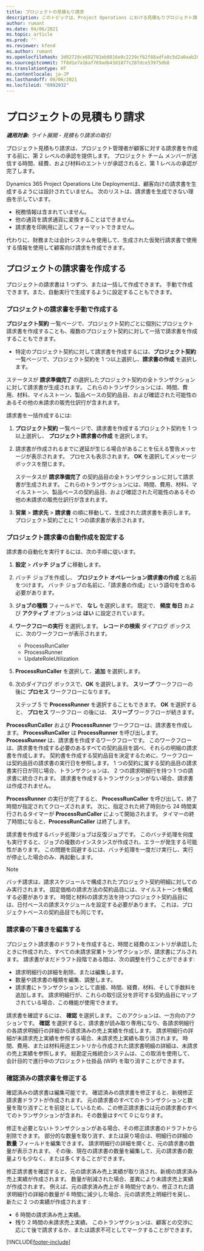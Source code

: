 ```yaml
---
title: プロジェクトの見積もり請求
description: このトピックは、Project Operations における見積もりプロジェクト請求書に関する情報を提供します。
author: rumant
ms.date: 04/06/2021
ms.topic: article
ms.prod: ''
ms.reviewer: kfend
ms.author: rumant
ms.openlocfilehash: 3d02728ce682781eb8816e0c2239cf62f88adfa8c5d2a0aab280be053c2a5ae6
ms.sourcegitcommit: 7f8d1e7a16af769adb43d1877c28fdce53975db8
ms.translationtype: HT
ms.contentlocale: ja-JP
ms.lasthandoff: 08/06/2021
ms.locfileid: "6992932"
---
```

# <a name="proforma-project-pnvoices"></a>プロジェクトの見積もり請求

_**適用対象:** ライト展開 - 見積もり請求の取引_

プロジェクト見積もり請求は、プロジェクト管理者が顧客に対する請求書を作成する前に、第 2 レベルの承認を提供します。 プロジェクト チーム メンバーが送信する時間、経費、および材料のエントリが承認されると、第 1 レベルの承認が完了します。

Dynamics 365 Project Operations Lite Deploymentは、顧客向けの請求書を生成するようには設計されていません。 次のリストは、請求書を生成できない理由を示しています。

- 税務情報は含まれていません。
- 他の通貨を請求通貨に変換することはできません。
- 請求書を印刷用に正しくフォーマットできません。

代わりに、財務または会計システムを使用して、生成された仮発行請求書で使用する情報を使用して顧客向け請求を作成できます。

## <a name="creating-project-invoices"></a>プロジェクトの請求書を作成する

プロジェクトの請求書は 1 つずつ、または一括して作成できます。 手動で作成できます。また、自動実行で生成するように設定することもできます。

### <a name="manually-create-project-invoices"></a>プロジェクトの請求書を手動で作成する 

**プロジェクト契約** 一覧ページで、プロジェクト契約ごとに個別にプロジェクト請求書を作成することも、複数のプロジェクト契約に対して一括で請求書を作成することもできます。

   - 特定のプロジェクト契約に対して請求書を作成するには、**プロジェクト契約** 一覧ページで、プロジェクト契約を 1 つ以上選択し、**請求書の​​作成** を選択します。

   ステータスが **請求準備完了** の選択したプロジェクト契約の全トランザクションに対して請求書が生成されます。 これらのトランザクションには、時間、費用、材料、マイルストーン、製品ベースの契約品目、および確認された可能性のあるその他の未請求の販売仕訳行が含まれます。

請求書を一括作成するには:

1. **プロジェクト契約** 一覧ページで、請求書を作成するプロジェクト契約を 1 つ以上選択し、 **プロジェクト請求書の作成** を選択します。
2. 請求書が作成されるまでに遅延が生じる場合があることを伝える警告メッセージが表示されます。 プロセスも表示されます。 **OK** を選択してメッセージ ボックスを閉じます。

   ステータスが **請求準備完了** の契約品目の全トランザクションに対して請求書が生成されます。 これらのトランザクションには、時間、費用、材料、マイルストーン、製品ベースの契約品目、および確認された可能性のあるその他の未請求の販売仕訳行が含まれます。

3. **営業** \> **請求先** \> **請求書** の順に移動して、生成された請求書を表示します。 プロジェクト契約ごとに 1 つの請求書が表示されます。

### <a name="set-up-automated-creation-of-project-invoices"></a>プロジェクト請求書の自動作成を設定する 

請求書の自動化を実行するには、次の手順に従います。

1. **設定** \> **バッチ ジョブ** に移動します。
2. バッチ ジョブを作成し、 **プロジェクト オペレーション請求書の作成** と名前をつけます。 バッチ ジョブの名前に、「請求書の作成」という語句を含める必要があります。
3. **ジョブの種類** フィールドで、 **なし** を選択します。 既定で、 **頻度 毎日** および **アクティブ** オプションは **はい** に設定されています。
4. **ワークフローの実行** を選択します。 **レコードの検索** ダイアログ ボックスに、次のワークフローが表示されます。

    - ProcessRunCaller
    - ProcessRunner
    - UpdateRoleUtilization

5. **ProcessRunCaller** を選択して、**追加** を選択します。
6. 次のダイアログ ボックスで、**OK** を選択します。 **スリープ** ワークフローの後に **プロセス** ワークフローになります。

    ステップ 5 で **ProcessRunner** を選択することもできます。 **OK** を選択すると、 **プロセス** ワークフロー の後には、 **スリープ** ワークフローが続きます。

**ProcessRunCaller** および **ProcessRunner** ワークフローは、請求書を作成します。 **ProcessRunCaller** は **ProcessRunner** を呼び出します。 **ProcessRunner** は、請求書を作成するワークフローです。 このワークフローは、請求書を作成する必要のあるすべての契約品目を調べ、それらの明細の請求書を作成します。 契約書を作成する契約品目を決定するために、ワークフローは契約品目の請求書の実行日を参照します。 1 つの契約に属する契約品目の請求書実行日が同じ場合、トランザクションは、 2 つの請求明細行を持つ 1 つの請求書に統合されます。 請求書を作成するトランザクションがない場合、請求書は作成されません。

**ProcessRunner** の実行が完了すると、 **ProcessRunCaller** を呼び出して、終了時間が指定されてクローズされます。 次に、指定された終了時刻から 24 時間実行されるタイマーが **ProcessRunCaller** によって開始されます。 タイマーの終了時間になると、**ProcessRunCaller** は終了します。

請求書を作成するバッチ処理ジョブは反復ジョブです。 このバッチ処理を何度も実行すると、ジョブの複数のインスタンスが作成され、エラーが発生する可能性があります。 この問題を回避するには、バッチ処理を一度だけ実行し、実行が停止した場合のみ、再起動します。

> [!NOTE]
> バッチ請求は、請求スケジュールで構成されたプロジェクト契約明細に対してのみ実行されます。 固定価格の請求方法の契約品目には、マイルストーンを構成する必要があります。 時間と材料の請求方法を持つプロジェクト契約品目には、日付ベースの請求スケジュールを設定する必要があります。 これは、プロジェクトベースの契約品目でも同じです。      
 
### <a name="edit-a-draft-invoice"></a>請求書の下書きを編集する

プロジェクト請求書のドラフトを作成すると、時間と経費のエントリが承認したときに作成された、すべての未請求営業トランザクションが、請求書にプルされます。 請求書がまだドラフト段階である間は、次の調整を行うことができます:

- 請求明細行の詳細を削除、または編集します。
- 数量や請求書の種類を編集、調整します。
- 請求書にトランザクションとして直接、時間、経費、材料、そして手数料を追加します。 請求明細行が、これらの取引区分を許可する契約品目にマップされている場合、この機能が使用できます。

請求書を確認するには、 **確認** を選択します。 このアクションは、一方向のアクションです。 **確認** を選択すると、請求書が読み取り専用になり、各請求明細行の各請求明細行の詳細から請求済みの売上実績を作成します。 請求明細行の詳細が未請求売上実績を参照する場合、未請求売上実績も取り消されます。 時間、費用、または材料用途エントリから作成された請求書明細の詳細は、未請求の売上実績を参照します。 総勘定元帳統合システムは、この取消を使用して、会計目的で進行中のプロジェクト仕掛品 (WIP) を取り消すことができます。

### <a name="correct-a-confirmed-invoice"></a>確認済みの請求書を修正する

確認済みの請求書は編集可能です。 確認済みの請求書を修正すると、新規修正請求書ドラフトが作成されます。 元の請求書のすべてのトランザクションと数量を取り消すことを前提としているため、この修正請求書には元の請求書のすべてのトランザクションが含まれ、その数量はすべて 0 になります。

修正を必要とないトランザクションがある場合、その修正請求書のドラフトから削除できます。 部分的な数量を取り消す、または戻り場合は、明細行の詳細の **数量** フィールドを編集できます。 請求明細行の詳細を開くと、元の請求書の数量が表示されます。 その後、現在の請求書の数量を編集して、元の請求書の数量よりも少なく、または多くすることができます。

修正請求書を確認すると、元の請求済み売上実績が取り消され、新規の請求済み売上実績が作成されます。 数量が削減された場合、差異により未請求売上実績が作成されます。 例えば、元の請求済み売上が 8 時間分であり、修正された請求明細行の詳細の数量が 6 時間に減少した場合、元の請求売上明細行を戻し、新たに 2 つの実績が作成されます :

- 6 時間の請求済み売上実績。
- 残り 2 時間の未請求売上実績。 このトランザクションは、顧客との交渉に応じて後で請求するか、または請求不可としてマークすることができます。



[!INCLUDE[footer-include](../../includes/footer-banner.md)]
